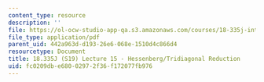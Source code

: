 ```yaml
---
content_type: resource
description: ''
file: https://ol-ocw-studio-app-qa.s3.amazonaws.com/courses/18-335j-introduction-to-numerical-methods-spring-2019/fc0209dbe68002972f36f172077fb976_MIT18_335JS19_lec15.pdf
file_type: application/pdf
parent_uid: 442a963d-d193-26e6-068e-1510d4c866d4
resourcetype: Document
title: 18.335J (S19) Lecture 15 - Hessenberg/Tridiagonal Reduction
uid: fc0209db-e680-0297-2f36-f172077fb976
---
```


